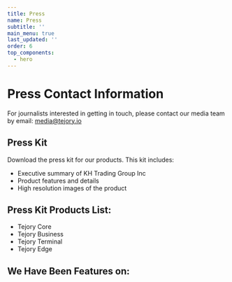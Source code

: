 ```yaml
---
title: Press
name: Press
subtitle: ''
main_menu: true
last_updated: ''
order: 6
top_components:
  - hero
---
```

# Press Contact Information

For journalists interested in getting in touch, please contact our media team by email:
media@tejory.io

## Press Kit

Download the press kit for our products. This kit includes:

- Executive summary of KH Trading Group Inc
- Product features and details
- High resolution images of the product

## Press Kit Products List:

- Tejory Core
- Tejory Business
- Tejory Terminal
- Tejory Edge

## We Have Been Features on:

